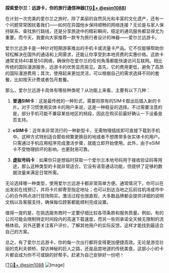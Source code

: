 **探索爱尔兰：远游卡，你的旅行通信神器[[TG💪+ @esim1088](https://t.me/s/esim1088)]**

在计划一次完美的爱尔兰之旅时，除了美丽的自然风光和丰富的文化遗产，还有一个问题常常困扰着我们——如何在异国他乡保持顺畅的网络连接？无论是与家人保持联系、查找旅行路线，还是分享旅途中的精彩瞬间，稳定的通讯服务都显得尤为重要。而今天，我要向大家推荐一款专为旅行者设计的神器——爱尔兰远游卡。

爱尔兰远游卡是一种针对短期游客推出的手机卡或流量卡产品。它不仅能够帮助你轻松解决在国外的通话和上网需求，还能让你享受到本地资费的实惠价格。这款卡通常支持4G甚至5G网络，确保你在爱尔兰的任何角落都能快速访问互联网。相比传统的国际漫游服务，远游卡的优势显而易见。首先，它的费用更低，避免了高昂的国际漫游费用；其次，使用起来更加灵活，可以根据自己的需求选择不同的套餐，比如按天计费或者包月套餐。

那么，爱尔兰远游卡具体有哪些种类呢？从功能上来看，主要有以下几种：

1. **普通SIM卡**：这是最传统的一种形式，需要将原有的SIM卡取出后插入新的卡片。对于习惯使用实体卡的用户来说，这是一种稳妥的选择。不过需要注意的是，部分手机可能不兼容某些地区的频段，因此在购买前最好确认一下设备是否支持。

2. **eSIM卡**：近年来非常流行的一种新型卡，无需物理插拔即可直接下载到手机中。这种方式特别适合那些频繁更换目的地或者不想携带多张实体卡的用户。只需通过手机应用程序完成激活步骤，就能立即开始使用。此外，由于eSIM卡不受物理损坏的影响，也更耐用可靠。

3. **虚拟号码卡**：如果你只是想临时获取一个爱尔兰本地号码用于接收验证码等用途，那么这种类型的卡就非常适合。它没有语音通话功能，但提供了足够的数据流量来满足日常所需。

无论选择哪一种类型，使用爱尔兰远游卡都非常简单方便。通常情况下，你可以在出发前在线预订，并将卡片邮寄至指定地址；也可以到达当地之后前往机场或市中心的合作网点进行现场购买。激活过程也很直观，大多数品牌都会提供详细的说明文档以及客服支持，确保每位顾客都能顺利完成设置。

值得一提的是，在挑选服务商时一定要仔细比较各项条款和服务质量。例如，有的公司可能会限制特定时间段内的高速下载速度，而另一些则承诺全天候无限制的流畅体验。另外还要关注客户评价，了解其他用户的实际反馈，这样才能找到最适合自己的方案。

总之，有了爱尔兰远游卡，你的每一次出行都将变得更加便捷高效。无论是游览壮丽的克利夫顿桥、探访神秘的巨人之路，还是品尝地道的传统美食，这部小小的卡片都会成为你不可或缺的好帮手。赶紧为自己安排好一份吧！

[[TG💪+ @esim1088](https://t.me/s/esim1088) ![Image](https://i.postimg.cc/4NQfJmqS/Snipaste-2025-05-13-00-14-12.png)]